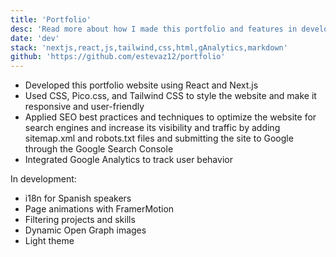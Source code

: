 ```yaml
---
title: 'Portfolio'
desc: 'Read more about how I made this portfolio and features in development'
date: 'dev'
stack: 'nextjs,react,js,tailwind,css,html,gAnalytics,markdown'
github: 'https://github.com/estevaz12/portfolio'
---
```


- Developed this portfolio website using React and Next.js
- Used CSS, Pico.css, and Tailwind CSS to style the website and make it responsive and user-friendly
- Applied SEO best practices and techniques to optimize the website for search engines and increase its visibility and traffic by adding sitemap.xml and robots.txt files and submitting the site to Google through the Google Search Console
- Integrated Google Analytics to track user behavior

In development:

- i18n for Spanish speakers
- Page animations with FramerMotion
- Filtering projects and skills
- Dynamic Open Graph images
- Light theme
